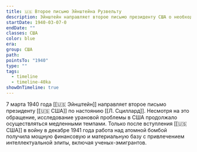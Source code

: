 ```yaml
---
title: 🇺🇸 Второе письмо Эйнштейна Рузвельту
description: Эйнштейн направляет второе письмо президенту США о необходимости ускорения работ по урановой проблеме
startDate: 1940-03-07-0
endDate: ""
classes: США
color: blue
era: 
group: США
path: 
pointsTo: "1940"
type: ""
tags:
  - timeline
  - timeline-40ka
showOnTimeline: true
---
```


7 марта 1940 года [[🇺🇸 Эйнштейн]] направляет второе письмо президенту [[🇺🇸 США]] по настоянию [[Л. Сциллард]]. Несмотря на это обращение, исследование урановой проблемы в США продолжало осуществляться медленными темпами. Только после вступления [[🇺🇸 США]] в войну в декабре 1941 года работа над атомной бомбой получила мощную финансовую и материальную базу с привлечением интеллектуальной элиты, включая ученых-эмигрантов. 